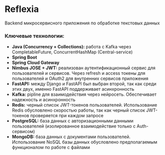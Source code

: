 # Reflexia
Backend микросервисного приложения по обработке текстовых данных

### Ключевые технологии:
  - **Java (Concurrency + Collections):** работа с Kafka через CompletableFuture, ConcurrentHashMap (Central-service)
  - **Spring Boot**
  - **Spring Cloud Gateway**
  - **Nimbus JOSE + JWT:** реализован аутентификационный сервис для пользователей и сервисов. Через refresh и access токены для пользователей и OAuth2 для внутренних сервисов приложения
  - **FastAPI:** между Django и FastAPI был выбран второй, так как среди этих двух, именно FastAPI поддерживает асинхронность
  - **Kafka:** pipline для взаимодействия через нейросеть. Обеспечивает надежность и асинхронность
  - **Redis:** черный список JWT-токенов пользователей. Использование Redis обусловлено скоростью работы, так как черный список JWT-токенов проверяется при каждом запросе
  - **PostgreSQL:** база данных с авторизационными данными пользователей (изолированное взаимодействие только с Auth-сервисом)
  - **MongoDB:** база данных с документами пользователей. Использование NoSQL базы данных обусловлено предполагаемым функционалом по работе с файлами
